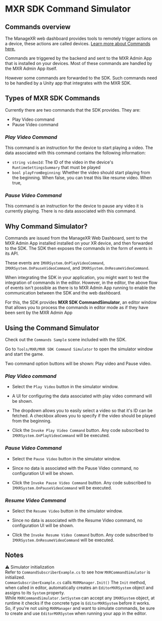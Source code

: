 # __MXR SDK Command Simulator__

## Commands overview
The ManageXR web dashboard provides tools to remotely trigger actions on a device, these actions are called devices. [Learn more about Commands here.](https://help.managexr.com/en/articles/5417002-device-commands)  

Commands are triggered by the backend and sent to the MXR Admin App that is installed on your devices. Most of these commands are handled by the MXR Admin App itself.

However some commands are forwarded to the SDK. Such commands need to be handled by a Unity app that integrates with the MXR SDK.

## Types of MXR SDK Commands  
Currently there are two commands that the SDK provides. They are:
- Play Video command
- Pause Video command

### _Play Video Command_
This command is an instruction for the device to start playing a video. The data associated with this command contains the following information:
- `string videoId`: The ID of the video in the device's `RuntimeSettingsSummary` that must be played
- `bool playFromBeginning`: Whether the video should start playing from the beginning. When false, you can treat this like resume video. When true, 

### _Pause Video Command_
This command is an instruction for the device to pause any video it is currently playing. There is no data associated with this command.  

## Why Command Simulator?
Commands are issued from the ManageXR Web Dashboard, sent to the MXR Admin App installed installed on your XR device, and then forwarded to the SDK. The SDK then exposes the commands in the form of events in its API.  

These events are `IMXRSystem.OnPlayVideoCommand`, `IMXRSystem.OnPauseVideoCommand`, and `IMXRSystem.OnResumeVideoCommand`.  
  
When integrating the SDK in your application, you might want to test the integration of commands in the editor. However, in the editor, the above flow of events isn't possible as there is to MXR Admin App running to enable the communication between the SDK and the web dashboard.  

For this, the SDK provides __MXR SDK CommandSimulator__, an editor window that allows you to process the commands in editor mode as if they have been sent by the MXR Admin App

## Using the Command Simulator
Check out the `Commands Sample` scene included with the SDK.  

Go to `Tools/MXR/MXR SDK Command Simulator` to open the simulator window and start the game.

Two command option buttons will be shown: Play video and Pause video. 

### _Play Video command_  
- Select the `Play Video` button in the simulator window.  

- A UI for configuring the data associated with play video command will be shown. 

- The dropdown allows you to easily select a video so that it's ID can be fetched. A checkbox allows you to specify if the video should be played from the beginning.

- Click the `Invoke Play Video Command` button. Any code subscribed to `IMXRSystem.OnPlayVideoCommand` will be executed.

### _Pause Video Command_  
- Select the `Pause Video` button in the simulator window.

- Since no data is associated with the Pause Video command, no configuration UI will be shown. 

- Click the `Invoke Pause Video Command` button. Any code subscribed to `IMXRSystem.OnPauseVideoCommand` will be executed.

### _Resume Video Command_  
- Select the `Resume Video` button in the simulator window.

- Since no data is associated with the Resume Video command, no configuration UI will be shown. 

- Click the `Invoke Resume Video Command` button. Any code subscribed to `IMXRSystem.OnResumeVideoCommand` will be executed.

## Notes
⚠️ Simulator initialization  
Refer to `CommandSubscriberExample.cs` to see how `MXRCommandSimulator` is initialized.  
`CommanSubscriberExample.cs` calls `MXRManager.Init()` The `Init` method, when called in editor, automatically creates an `EditorMXRSystem` object and assigns to its `System` property.  
While `MXRCommandSimulator.SetSystem` can accept any `IMXRSystem` object, at runtime it checks if the concrete type is `EditorMXRSystem` before it works.  
So, if you're not using `MXRManager` and want to simulate commands, be sure to create and use `EditorMXRSystem` when running your app in the editor.